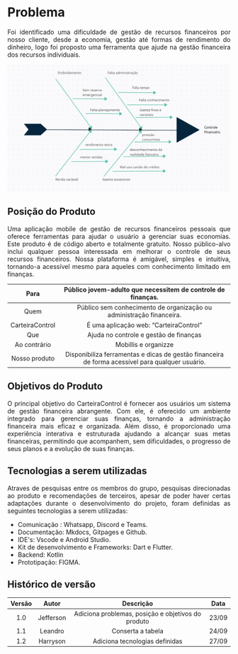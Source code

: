 # Problema

<p align= "justify"> Foi identificado uma dificuldade de gestão de recursos financeiros por nosso cliente, desde a economia, gestão até formas de rendimento do dinheiro, logo foi proposto uma ferramenta que ajude na gestão financeira dos recursos individuais. </p>

![diagrama espinha de peixe](assets/imagens/diagrama-espinha-de-peixe.jpeg)


## Posição do Produto

<p align= "justify">  Uma aplicação mobile de gestão de recursos financeiros pessoais que oferece ferramentas para ajudar o usuário a gerenciar suas economias. Este produto é de código aberto e totalmente gratuito. Nosso público-alvo inclui qualquer pessoa interessada em melhorar o controle de seus recursos financeiros. Nossa plataforma é amigável, simples e intuitiva, tornando-a acessível mesmo para aqueles com conhecimento limitado em finanças. </p> 


|     Para      |                          **Público jovem-adulto que necessitem de controle de finanças.**                                                                             |
| :-----------: | :-------------------------------------------------------------------------------------------------------------------------------------------------------------------: |
|     Quem      |                                                     Público sem conhecimento de organização ou administração financeira.                                              |
| CarteiraControl |                                      É uma aplicação web: “CarteiraControl”                                                                                          |
|      Que      |                                            Ajuda no controle e gestão de finanças                                                                                     |
| Ao contrário  |                                Mobillis e organizze                                                                                                                   |
| Nosso produto |        Disponibiliza ferramentas e dicas de gestão financeira de forma acessível para qualquer usuário.                                                               |

## Objetivos do Produto

<p align= "justify">  O principal objetivo do CarteiraControl é fornecer aos usuários um sistema de gestão financeira abrangente. Com ele, é oferecido um ambiente integrado para gerenciar suas finanças, tornando a administração financeira mais eficaz e organizada. Além disso, é proporcionado uma experiência interativa e estruturada ajudando a alcançar suas metas financeiras, permitindo que acompanhem, sem dificuldades, o progresso de seus planos e a evolução de suas finanças. </p>


## Tecnologias a serem utilizadas

<p align = "justify" > Atraves de pesquisas entre os membros do grupo, pesquisas direcionadas ao produto e recomendações de terceiros, apesar de poder haver certas adaptações durante o desenvolvimento do projeto, foram definidas as seguintes tecnologias a serem utilizadas: </p>

- Comunicação : Whatsapp, Discord e Teams.
- Documentação: Mkdocs, Gitpages e Github.
- IDE's: Vscode e Android Studio.
- Kit de desenvolvimento e Frameworks: Dart e Flutter.
- Backend: Kotlin
- Prototipação: FIGMA.


## Histórico de versão

| Versão  | Autor| Descrição | Data |
| :---: | :----: | :-------: | :---: |
|    1.0   |   Jefferson   |  Adiciona problemas, posição e objetivos do produto |  23/09 |
|    1.1   |   Leandro     |  Conserta a tabela                                  |  24/09 |
|    1.2   |   Harryson    |  Adiciona tecnologias definidas                     |  27/09 |
